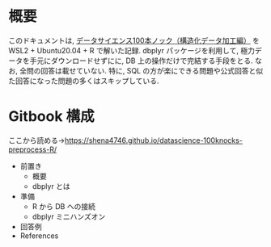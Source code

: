 # 概要

このドキュメントは, [データサイエンス100本ノック（構造化データ加工編）](https://github.com/The-Japan-DataScientist-Society/100knocks-preprocess) を WSL2 + Ubuntu20.04 + R で解いた記録. dbplyr パッケージを利用して, 極力データを手元にダウンロードせずにに, DB 上の操作だけで完結する手段をとる. なお, 全問の回答は載せていない. 特に, SQL の方が楽にできる問題や公式回答と似た回答になった問題の多くはスキップしている.

# Gitbook 構成

ここから読める→<https://shena4746.github.io/datascience-100knocks-preprocess-R/>

- 前置き
  - 概要
  - dbplyr とは
- 準備
  - R から DB への接続
  - dbplyr ミニハンズオン
- 回答例
- References
